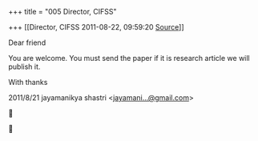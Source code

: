 +++
title = "005 Director, CIFSS"

+++
[[Director, CIFSS	2011-08-22, 09:59:20 [Source](https://groups.google.com/g/bvparishat/c/7mJekriHl6Y)]]



Dear friend

You are welcome. You must send the paper if it is research article we will publish it.



With thanks  
  

2011/8/21 jayamanikya shastri \<[jayamani...@gmail.com]()\>






